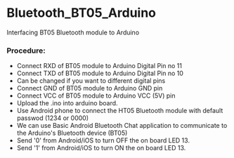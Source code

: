 # Bluetooth_BT05_Arduino
Interfacing BT05 Bluetooth module to Arduino


### Procedure:
- Connect RXD of BT05 module to Arduino Digital Pin no 11
- Connect TXD of BT05 module to Arduino Digital Pin no 10
- Can be changed if you want to different digital pins
- Connect GND of BT05 module to Arduino GND pin
- Connect VCC of BT05 module to Arduino VCC (5V) pin
- Upload the .ino into arduino board.
- Use Android phone to connect the HT05 Bluetooth module with default passwod (1234 or 0000)
- We can use Basic Android Bluetooth Chat application to communicate to the Arduino's Bluetooth device (BT05)
- Send '0' from Android/iOS to turn OFF the on board LED 13.
- Send '1' from Android/iOS to turn ON the on board LED 13.

